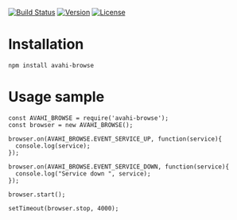[![Build Status](https://travis-ci.org/idjem/avahi-browse.svg?branch=master)](https://travis-ci.org/idjem/avahi-browse)
[![Version](https://img.shields.io/npm/v/avahi-browse.svg)](https://www.npmjs.com/package/avahi-browse)
[![License](https://img.shields.io/badge/license-MIT-blue.svg)](http://opensource.org/licenses/MIT)

# Installation
```
npm install avahi-browse
```

# Usage sample
```
const AVAHI_BROWSE = require('avahi-browse');
const browser = new AVAHI_BROWSE();

browser.on(AVAHI_BROWSE.EVENT_SERVICE_UP, function(service){
  console.log(service);
});

browser.on(AVAHI_BROWSE.EVENT_SERVICE_DOWN, function(service){
  console.log("Service down ", service);
});

browser.start();

setTimeout(browser.stop, 4000);

```